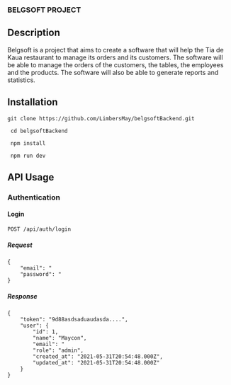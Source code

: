 ### BELGSOFT PROJECT

## Description

Belgsoft is a project that aims to create a software that will help the Tia de Kaua restaurant to manage its orders and
its customers. The software will be able to manage the orders of the customers, the tables, the employees and the
products. The software will also be able to generate reports and statistics.

## Installation
`` git clone https://github.com/LimbersMay/belgsoftBackend.git ``

     cd belgsoftBackend 
    
     npm install 
    
     npm run dev

## API Usage
### Authentication
#### Login
```
POST /api/auth/login
```

##### Request
```
{
    "email": "
    "password": "
}
```

##### Response
```
{
    "token": "9d88asdsaduaudasda....",
    "user": {
        "id": 1,
        "name": "Maycon",
        "email": "
        "role": "admin",
        "created_at": "2021-05-31T20:54:48.000Z",
        "updated_at": "2021-05-31T20:54:48.000Z"
    }
}
```
